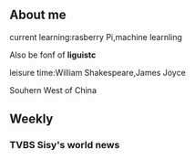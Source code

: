 
## About me

current learning:rasberry Pi,machine learnling

Also be fonf of **liguistc** 

leisure time:William Shakespeare,James Joyce

Souhern West of China

## Weekly

### TVBS Sisy's world news 

